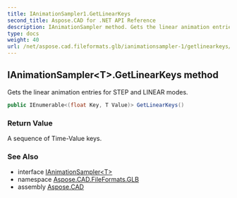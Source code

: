 ```yaml
---
title: IAnimationSampler1.GetLinearKeys
second_title: Aspose.CAD for .NET API Reference
description: IAnimationSampler method. Gets the linear animation entries for STEP and LINEAR modes
type: docs
weight: 40
url: /net/aspose.cad.fileformats.glb/ianimationsampler-1/getlinearkeys/
---
```

## IAnimationSampler&lt;T&gt;.GetLinearKeys method

Gets the linear animation entries for STEP and LINEAR modes.

```csharp
public IEnumerable<(float Key, T Value)> GetLinearKeys()
```

### Return Value

A sequence of Time-Value keys.

### See Also

* interface [IAnimationSampler&lt;T&gt;](../)
* namespace [Aspose.CAD.FileFormats.GLB](../../../aspose.cad.fileformats.glb/)
* assembly [Aspose.CAD](../../../)


